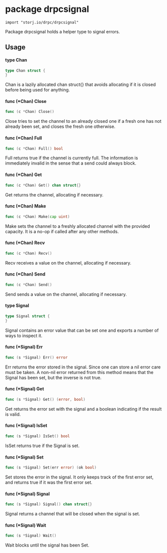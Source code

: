 # package drpcsignal

`import "storj.io/drpc/drpcsignal"`

Package drpcsignal holds a helper type to signal errors.

## Usage

#### type Chan

```go
type Chan struct {
}
```

Chan is a lazily allocated chan struct{} that avoids allocating if it is closed
before being used for anything.

#### func (*Chan) Close

```go
func (c *Chan) Close()
```
Close tries to set the channel to an already closed one if a fresh one has not
already been set, and closes the fresh one otherwise.

#### func (*Chan) Full

```go
func (c *Chan) Full() bool
```
Full returns true if the channel is currently full. The information is
immediately invalid in the sense that a send could always block.

#### func (*Chan) Get

```go
func (c *Chan) Get() chan struct{}
```
Get returns the channel, allocating if necessary.

#### func (*Chan) Make

```go
func (c *Chan) Make(cap uint)
```
Make sets the channel to a freshly allocated channel with the provided capacity.
It is a no-op if called after any other methods.

#### func (*Chan) Recv

```go
func (c *Chan) Recv()
```
Recv receives a value on the channel, allocating if necessary.

#### func (*Chan) Send

```go
func (c *Chan) Send()
```
Send sends a value on the channel, allocating if necessary.

#### type Signal

```go
type Signal struct {
}
```

Signal contains an error value that can be set one and exports a number of ways
to inspect it.

#### func (*Signal) Err

```go
func (s *Signal) Err() error
```
Err returns the error stored in the signal. Since one can store a nil error care
must be taken. A non-nil error returned from this method means that the Signal
has been set, but the inverse is not true.

#### func (*Signal) Get

```go
func (s *Signal) Get() (error, bool)
```
Get returns the error set with the signal and a boolean indicating if the result
is valid.

#### func (*Signal) IsSet

```go
func (s *Signal) IsSet() bool
```
IsSet returns true if the Signal is set.

#### func (*Signal) Set

```go
func (s *Signal) Set(err error) (ok bool)
```
Set stores the error in the signal. It only keeps track of the first error set,
and returns true if it was the first error set.

#### func (*Signal) Signal

```go
func (s *Signal) Signal() chan struct{}
```
Signal returns a channel that will be closed when the signal is set.

#### func (*Signal) Wait

```go
func (s *Signal) Wait()
```
Wait blocks until the signal has been Set.
